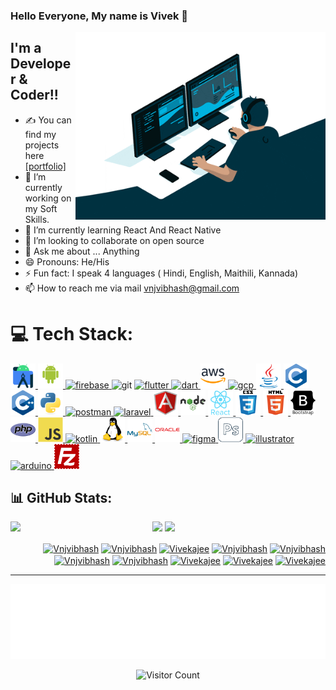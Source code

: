 ### Hello Everyone, My name is Vivek  👋

<img align="right" alt="GIF" src="https://github.com/Vnjvibhash/Vnjvibhash/blob/main/coding.gif?raw=true" width="400" height="300" />

## I'm a Developer & Coder!!
- ✍ You can find my projects here <a href="http://vivekajee.in/" rel="noreferrer noopener" target="_blank">[portfolio]</a>
- 🔭 I’m currently working on my Soft Skills.
- 🌱 I’m currently learning React And React Native
- 👯 I’m looking to collaborate on open source
- 💬 Ask me about ... Anything
- 😄 Pronouns: He/His
- ⚡ Fun fact: I speak 4 languages ( Hindi, English, Maithili, Kannada)
- 📫 How to reach me via mail vnjvibhash@gmail.com

# 💻 Tech Stack:
<p align="left"> <a href="https://developer.android.com/studio" target="_blank" rel="noreferrer"> <img src="https://github.com/devicons/devicon/blob/master/icons/androidstudio/androidstudio-original.svg" alt="android studio" width="40" height="40"/> </a>
  <a href="https://developer.android.com" target="_blank" rel="noreferrer"> <img src="https://raw.githubusercontent.com/devicons/devicon/master/icons/android/android-original-wordmark.svg" alt="android" width="40" height="40"/> </a>
  <a href="https://firebase.google.com/" target="_blank" rel="noreferrer"> <img src="https://www.vectorlogo.zone/logos/firebase/firebase-icon.svg" alt="firebase" width="40" height="40"/> </a
  <a href="https://git-scm.com/" target="_blank" rel="noreferrer"> <img src="https://www.vectorlogo.zone/logos/git-scm/git-scm-icon.svg" alt="git" width="40" height="40"/> </a> 
  <a href="https://flutter.dev" target="_blank" rel="noreferrer"> <img src="https://www.vectorlogo.zone/logos/flutterio/flutterio-icon.svg" alt="flutter" width="40" height="40"/> </a> 
  <a href="https://dart.dev" target="_blank" rel="noreferrer"> <img src="https://www.vectorlogo.zone/logos/dartlang/dartlang-icon.svg" alt="dart" width="40" height="40"/> </a> 
  <a href="https://aws.amazon.com" target="_blank" rel="noreferrer"> <img src="https://raw.githubusercontent.com/devicons/devicon/master/icons/amazonwebservices/amazonwebservices-original-wordmark.svg" alt="aws" width="40" height="40"/> </a> 
  <a href="https://cloud.google.com" target="_blank" rel="noreferrer"> <img src="https://www.vectorlogo.zone/logos/google_cloud/google_cloud-icon.svg" alt="gcp" width="40" height="40"/> </a> 
  <a href="https://www.java.com" target="_blank" rel="noreferrer"> <img src="https://raw.githubusercontent.com/devicons/devicon/master/icons/java/java-original.svg" alt="java" width="40" height="40"/> </a> 
  <a href="https://www.cprogramming.com/" target="_blank" rel="noreferrer"> <img src="https://raw.githubusercontent.com/devicons/devicon/master/icons/c/c-original.svg" alt="c" width="40" height="40"/> </a> 
  <a href="https://www.w3schools.com/cpp/" target="_blank" rel="noreferrer"> <img src="https://raw.githubusercontent.com/devicons/devicon/master/icons/cplusplus/cplusplus-original.svg" alt="cplusplus" width="40" height="40"/> </a> 
  <a href="https://www.python.org" target="_blank" rel="noreferrer"> <img src="https://raw.githubusercontent.com/devicons/devicon/master/icons/python/python-original.svg" alt="python" width="40" height="40"/> </a> 
  <a href="https://www.postman.com/" target="_blank" rel="noreferrer"> <img src="https://voyager.postman.com/logo/postman-logo-icon-orange.svg" alt="postman" width="40" height="40"/> </a> 
  <a href="https://laravel.com/" target="_blank" rel="noreferrer"> <img src="https://laravel.com/img/logomark.min.svg" alt="laravel" width="40" height="40"/> </a> 
  <a href="https://angular.io/guide/setup-local" target="_blank" rel="noreferrer"> <img src="https://github.com/devicons/devicon/blob/master/icons/angularjs/angularjs-original.svg" alt="angular" width="40" height="40"/> </a> 
  <a href="https://nodejs.org" target="_blank" rel="noreferrer"> <img src="https://raw.githubusercontent.com/devicons/devicon/master/icons/nodejs/nodejs-original-wordmark.svg" alt="nodejs" width="40" height="40"/> </a> 
  <a href="https://reactjs.org/" target="_blank" rel="noreferrer"> <img src="https://raw.githubusercontent.com/devicons/devicon/master/icons/react/react-original-wordmark.svg" alt="react" width="40" height="40"/> </a> 
  <a href="https://www.w3schools.com/css/" target="_blank" rel="noreferrer"> <img src="https://raw.githubusercontent.com/devicons/devicon/master/icons/css3/css3-original-wordmark.svg" alt="css3" width="40" height="40"/> </a> 
  <a href="https://www.w3.org/html/" target="_blank" rel="noreferrer"> <img src="https://raw.githubusercontent.com/devicons/devicon/master/icons/html5/html5-original-wordmark.svg" alt="html5" width="40" height="40"/> </a> 
  <a href="https://getbootstrap.com" target="_blank" rel="noreferrer"> <img src="https://raw.githubusercontent.com/devicons/devicon/master/icons/bootstrap/bootstrap-plain-wordmark.svg" alt="bootstrap" width="40" height="40"/> </a> 
  <a href="https://www.php.net" target="_blank" rel="noreferrer"> <img src="https://raw.githubusercontent.com/devicons/devicon/master/icons/php/php-original.svg" alt="php" width="40" height="40"/> </a> 
  <a href="https://developer.mozilla.org/en-US/docs/Web/JavaScript" target="_blank" rel="noreferrer"> <img src="https://raw.githubusercontent.com/devicons/devicon/master/icons/javascript/javascript-original.svg" alt="javascript" width="40" height="40"/> </a> 
  <a href="https://kotlinlang.org" target="_blank" rel="noreferrer"> <img src="https://www.vectorlogo.zone/logos/kotlinlang/kotlinlang-icon.svg" alt="kotlin" width="40" height="40"/> </a> 
  <a href="https://www.linux.org/" target="_blank" rel="noreferrer"> <img src="https://raw.githubusercontent.com/devicons/devicon/master/icons/linux/linux-original.svg" alt="linux" width="40" height="40"/> </a> 
  <a href="https://www.mysql.com/" target="_blank" rel="noreferrer"> <img src="https://raw.githubusercontent.com/devicons/devicon/master/icons/mysql/mysql-original-wordmark.svg" alt="mysql" width="40" height="40"/> </a> 
  <a href="https://www.oracle.com/" target="_blank" rel="noreferrer"> <img src="https://raw.githubusercontent.com/devicons/devicon/master/icons/oracle/oracle-original.svg" alt="oracle" width="40" height="40"/> </a> 
  <a href="https://www.figma.com/" target="_blank" rel="noreferrer"> <img src="https://www.vectorlogo.zone/logos/figma/figma-icon.svg" alt="figma" width="40" height="40"/> </a>
  <a href="https://www.photoshop.com/en" target="_blank" rel="noreferrer"> <img src="https://raw.githubusercontent.com/devicons/devicon/master/icons/photoshop/photoshop-line.svg" alt="photoshop" width="40" height="40"/> </a> 
  <a href="https://www.adobe.com/in/products/illustrator.html" target="_blank" rel="noreferrer"> <img src="https://www.vectorlogo.zone/logos/adobe_illustrator/adobe_illustrator-icon.svg" alt="illustrator" width="40" height="40"/> </a> 
  <a href="https://www.arduino.cc/" target="_blank" rel="noreferrer"> <img src="https://cdn.worldvectorlogo.com/logos/arduino-1.svg" alt="arduino" width="40" height="40"/> </a>
  <a href="https://filezilla-project.org/" target="_blank" rel="noreferrer"> <img src="https://github.com/devicons/devicon/blob/master/icons/filezilla/filezilla-plain.svg" alt="filezilla" width="40" height="40"/> </a> 
</p>

## 📊 GitHub Stats:
<img align="left" width="45%" src = "https://github-readme-stats.vercel.app/api?username=Vnjvibhash&theme=radical&hide_border=false&include_all_commits=false&count_private=false"/>
<img width="49%" src = "https://github-readme-streak-stats.herokuapp.com/?user=Vnjvibhash&theme=radical&hide_border=false"/>
<img width="45%" src = "https://github-readme-stats.vercel.app/api/top-langs/?username=Vnjvibhash&theme=radical&hide_border=false&include_all_commits=true&count_private=true&layout=compact"/>
<p align="right">
<a href="https://linkedin.com/comm/mynetwork/discovery-see-all?usecase=PEOPLE_FOLLOWS&followMember=vivekajee" rel="noreferrer noopener" target="_blank"><img align="center" src="https://raw.githubusercontent.com/rahuldkjain/github-profile-readme-generator/master/src/images/icons/Social/linked-in-alt.svg" alt="Vnjvibhash" height="30" width="40" /></a>
<a href="https://twitter.com/ImVivekaJee" rel="noreferrer noopener" target="_blank"><img align="center" src="https://raw.githubusercontent.com/rahuldkjain/github-profile-readme-generator/master/src/images/icons/Social/twitter.svg" alt="Vnjvibhash" height="30" width="40" /></a>
<a href="https://join.skype.com/invite/YutVJSoC05d5" rel="noreferrer noopener" target="_blank"><img align="center" src="https://raw.githubusercontent.com/rahuldkjain/github-profile-readme-generator/master/src/images/icons/Social/skype.svg" alt="Vivekajee" height="30" width="40" /></a>
<a href="https://wa.me/917986635348" rel="noreferrer noopener" target="_blank"><img align="center" src="https://raw.githubusercontent.com/rahuldkjain/github-profile-readme-generator/master/src/images/icons/Social/whatsapp.svg" alt="Vnjvibhash" height="30" width="40" /></a>
<a href="https://fb.com/vivekajee" rel="noreferrer noopener" target="_blank"><img align="center" src="https://raw.githubusercontent.com/rahuldkjain/github-profile-readme-generator/master/src/images/icons/Social/facebook.svg" alt="Vnjvibhash" height="30" width="40" /></a>
<a href="https://instagram.com/vivekajee" rel="noreferrer noopener" target="_blank"><img align="center" src="https://raw.githubusercontent.com/rahuldkjain/github-profile-readme-generator/master/src/images/icons/Social/instagram.svg" alt="Vnjvibhash" height="30" width="40" /></a>
<a href="https://www.youtube.com/@innovateria" rel="noreferrer noopener" target="_blank"><img align="center" src="https://raw.githubusercontent.com/rahuldkjain/github-profile-readme-generator/master/src/images/icons/Social/youtube.svg" alt="Vnjvibhash" height="30" width="40" /></a>
<a href="https://www.hackerrank.com/Vivekajee" rel="noreferrer noopener" target="_blank"><img align="center" src="https://raw.githubusercontent.com/rahuldkjain/github-profile-readme-generator/master/src/images/icons/Social/hackerrank.svg" alt="Vivekajee" height="30" width="40" /></a>
<a href="https://www.kaggle.com/vivekajee" rel="noreferrer noopener" target="_blank"><img align="center" src="https://raw.githubusercontent.com/rahuldkjain/github-profile-readme-generator/master/src/images/icons/Social/kaggle.svg" alt="Vivekajee" height="30" width="40" /></a>
<a href="https://leetcode.com/VivekaJee/" rel="noreferrer noopener" target="_blank"><img align="center" src="https://raw.githubusercontent.com/rahuldkjain/github-profile-readme-generator/master/src/images/icons/Social/leet-code.svg" alt="Vivekajee" height="30" width="40" /></a>
</p>

---
<div align="center">

<img height="120" alt="Thanks for visiting me" width="100%" src="https://github.com/Vnjvibhash/Vnjvibhash/blob/main/marquee.svg" />
<br />

![Visitor Count](https://profile-counter.glitch.me/Vnjvibhash/count.svg)

</div>

